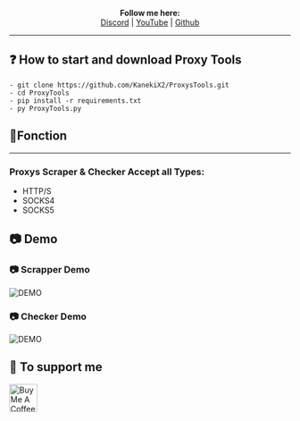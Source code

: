 <p align='center'>
  <b>Follow me here:</b><br>
  <a href="https://discord.gg/5bKTQXBjqG">Discord</a> |
  <a href="https://www.youtube.com/channel/UCdIuioH8MzwMD88XGkliupA">YouTube</a> |
  <a href="https://github.com/KanekiX2">Github</a>
</p>

---- 

## ❓ How to start and download Proxy Tools  
```
- git clone https://github.com/KanekiX2/ProxysTools.git
- cd ProxyTools
- pip install -r requirements.txt
- py ProxyTools.py
```

## 🔭Fonction
---  

### Proxys Scraper & Checker Accept all Types:
- HTTP/S
- SOCKS4
- SOCKS5

## 📷 Demo  
### 📷 Scrapper Demo
![DEMO](https://cdn.discordapp.com/attachments/814116223126208602/830480354031697921/unknown.png)  

### 📷 Checker Demo
![DEMO](https://cdn.discordapp.com/attachments/814116223126208602/830480521981067315/unknown.png)  

## 💸 To support me  
<a href="https://www.buymeacoffee.com/KanekiX2" target="_blank"><img src="https://cdn.buymeacoffee.com/buttons/v2/default-yellow.png" alt="Buy Me A Coffee" height="50" ></a>
